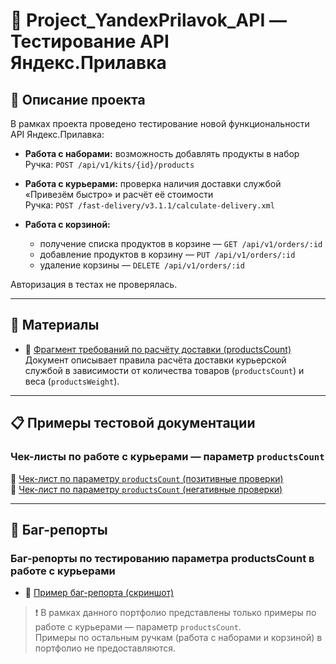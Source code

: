 # 🚀 Project_YandexPrilavok_API — Тестирование API Яндекс.Прилавка

## 📝 Описание проекта

В рамках проекта проведено тестирование новой функциональности API Яндекс.Прилавка:

- **Работа с наборами:** возможность добавлять продукты в набор  
  Ручка: `POST /api/v1/kits/{id}/products`

- **Работа с курьерами:** проверка наличия доставки службой «Привезём быстро» и расчёт её стоимости  
  Ручка: `POST /fast-delivery/v3.1.1/calculate-delivery.xml`

- **Работа с корзиной:**
  - получение списка продуктов в корзине — `GET /api/v1/orders/:id`
  - добавление продуктов в корзину — `PUT /api/v1/orders/:id`
  - удаление корзины — `DELETE /api/v1/orders/:id`

Авторизация в тестах не проверялась.

---

## 📂 Материалы


- 📄 [Фрагмент требований по расчёту доставки (productsCount)](./artifacts/delivery_requirements.pdf)  
  Документ описывает правила расчёта доставки курьерской службой в зависимости от количества товаров (`productsCount`) и веса (`productsWeight`).
---

## 📋 Примеры тестовой документации

### Чек-листы по работе с курьерами — параметр `productsCount`

 
📝 [Чек-лист по параметру `productsCount` (позитивные проверки)](./artifacts/checklist_productsCount_positive.pdf)  
📝 [Чек-лист по параметру `productsCount` (негативные проверки)](./artifacts/checklist_productsCount_negative.png)

---

## 🐞 Баг-репорты

### Баг-репорты по тестированию параметра productsCount в работе с курьерами

- 📸 [Пример баг-репорта (скриншот)](./artifacts/bug_reports_productsCount.pdf)

> ❗ В рамках данного портфолио представлены только примеры по работе с курьерами — параметр `productsCount`.  
> Примеры по остальным ручкам (работа с наборами и корзиной) в портфолио не предоставляются.